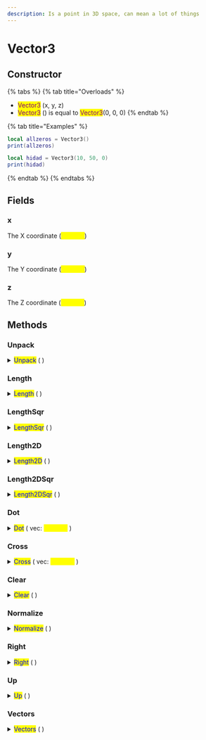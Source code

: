 ```yaml
---
description: Is a point in 3D space, can mean a lot of things
---
```


# Vector3

## Constructor

{% tabs %}
{% tab title="Overloads" %}
* <mark style="color:purple;">Vector3</mark> (x, y, z)
* <mark style="color:purple;">Vector3</mark> () is equal to <mark style="color:purple;">Vector3</mark>(0, 0, 0)
{% endtab %}

{% tab title="Examples" %}
```lua
local allzeros = Vector3()
print(allzeros)

local hidad = Vector3(10, 50, 0)
print(hidad)
```
{% endtab %}
{% endtabs %}

## Fields

### x

The X coordinate (<mark style="color:yellow;">**number**</mark>)

### y

The Y coordinate (<mark style="color:yellow;">**number**</mark>)

### z

The Z coordinate (<mark style="color:yellow;">**number**</mark>)

## Methods

### Unpack

<details>

<summary><mark style="color:blue;">Unpack</mark> ( )</summary>

Returns the X, Y, and Z coordinates as separate variables

Return type: <mark style="color:yellow;">**number**</mark>, <mark style="color:yellow;">**number**</mark>, <mark style="color:yellow;">**number**</mark>

Example:

<pre class="language-lua"><code class="lang-lua">local position = Vector3(10, 50, 20)
<strong>local x, y, z = position:Unpack()
</strong>print(x, y, z)
</code></pre>

</details>

### Length

<details>

<summary><mark style="color:blue;">Length</mark> ( )</summary>

Returns the length of the vector.

Return type: <mark style="color:yellow;">**number**</mark>

Example:

<pre class="language-lua"><code class="lang-lua">local position = Vector3(10, 50, 20)
<strong>local length = position:Length()
</strong>print(length)
</code></pre>

</details>

### LengthSqr

<details>

<summary><mark style="color:blue;">LengthSqr</mark> ( )</summary>

Returns the squared length of the vector.

Return type: <mark style="color:yellow;">**number**</mark>

Example:

<pre class="language-lua"><code class="lang-lua">local position = Vector3(10, 50, 20)
<strong>local length = position:LengthSqr()
</strong>print(length)
</code></pre>

</details>

### Length2D

<details>

<summary><mark style="color:blue;">Length2D</mark> ( )</summary>

Returns the length in 2 dimensions (x, y) of the vector.

Return type: <mark style="color:yellow;">**number**</mark>

Example:

<pre class="language-lua"><code class="lang-lua">local position = Vector3(10, 50, 20)
<strong>local length = position:Length2D()
</strong>print(length)
</code></pre>

</details>

### Length2DSqr

<details>

<summary><mark style="color:blue;">Length2DSqr</mark> ( )</summary>

Returns the squared length in 2 dimensions (x, y) of the vector.

Return type: <mark style="color:yellow;">**number**</mark>

Example:

<pre class="language-lua"><code class="lang-lua">local position = Vector3(10, 50, 20)
<strong>local length = position:Length2DSqr()
</strong>print(length)
</code></pre>

</details>

### Dot

<details>

<summary><mark style="color:blue;">Dot</mark> ( vec: <mark style="color:yellow;"><strong>Vector3</strong></mark> )</summary>

Returns the dot product

Return type: <mark style="color:yellow;">**number**</mark>

Example:

```lua
local position1 = Vector3(10, 50, 20)
local position2 = Vector3(0, 20, 10)
local dot = position1:Dot(position2)
print(dot)
```

</details>

### Cross

<details>

<summary><mark style="color:blue;">Cross</mark> ( vec: <mark style="color:yellow;"><strong>Vector3</strong></mark> )</summary>

Returns the cross product between current vector and the vec parameter

Return type: <mark style="color:yellow;">**Vector3**</mark>

Example:

```lua
local position1 = Vector3(10, 50, 20)
local position2 = Vector3(0, 20, 10)
local cross = position1:Cross(position2)
print(cross)
```

</details>

### Clear

<details>

<summary><mark style="color:blue;">Clear</mark> ( )</summary>

Clears the vector, making it (0, 0, 0)

Return type: <mark style="color:yellow;">Vector3</mark> i am not sure if it returns anything

Example:

```lua
local position = Vector3(10, 50, 20)
position:Clear()
```

</details>

### Normalize

<details>

<summary><mark style="color:blue;">Normalize</mark> ( )</summary>

Normalizes the vector, making it have length 1 but go in the same direction

Return type: <mark style="color:yellow;">**Vector3**</mark>

Example:

```lua
local position = Vector3(10, 50, 20)
local normalized = position:Normalize()
print(normalized)
```

</details>

### Right

<details>

<summary><mark style="color:blue;">Right</mark> ( )</summary>

Returns the right of the vector

Return type: <mark style="color:yellow;">**Vector3**</mark>

Example:

```lua
local position = Vector3(10, 50, 20)
local right = position:Right()
print(right)
```

</details>

### Up

<details>

<summary><mark style="color:blue;">Up</mark> ( )</summary>

Returns the up of the vector

Return type: <mark style="color:yellow;">**Vector3**</mark>

Example:

```lua
local position = Vector3(10, 50, 20)
local up = position:Up()
print(up)
```

</details>

### Vectors

<details>

<summary><mark style="color:blue;">Vectors</mark> ( )</summary>

Returns the forward, right and up of the vector

Return type: <mark style="color:yellow;">**Vector3**</mark>, <mark style="color:yellow;">**Vector3**</mark>, <mark style="color:yellow;">**Vector3**</mark>

Example:

```lua
local position = Vector3(10, 50, 20)
local forward, right, up = position:Vectors()
print(forward, right, up)
```

</details>
